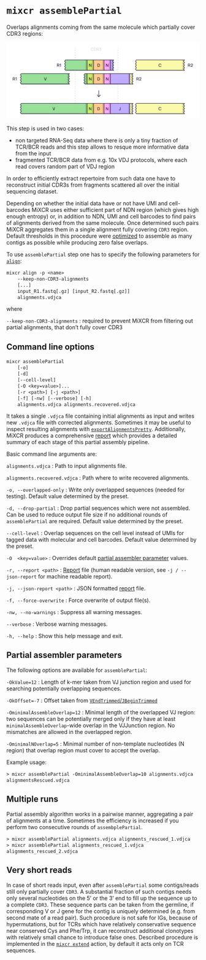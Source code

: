 # `mixcr assemblePartial`

Overlaps alignments coming from the same molecule which partially cover CDR3 regions:

![img.png](pics/assemblePartial.svg)

This step is used in two cases:

- non targeted RNA-Seq data where there is only a tiny fraction of TCR/BCR reads and this step allows to resque more informative data from the input
- fragmented TCR/BCR data from e.g. 10x VDJ protocols, where each read covers random part of VDJ region 

In order to efficiently extract repertoire from such data one have to reconstruct initial CDR3s from fragments scattered all over the initial sequencing dataset. 

Depending on whether the initial data have or not have UMI and cell-barcodes MiXCR uses either sufficient part of NDN region (which gives high enough entropy) or, in addition to NDN, UMI and cell barcodes to find pairs of alignments derived from the same molecule. Once determined such pairs MiXCR aggregates them in a single alignment fully covering `CDR3` region.  Default thresholds in this procedure were [optimized](https://www.nature.com/articles/nbt.3979) to assemble as many contigs as possible while producing zero false overlaps.


To use `assemblePartial` step one has to specify the following parameters for [`align`](./mixcr-align.md):

```
mixcr align -p <name>
    --keep-non-CDR3-alignments
    [...]
    input_R1.fastq[.gz] [input_R2.fastq[.gz]]
    alignments.vdjca
```

where

`--keep-non-CDR3-alignments`
: required to prevent MiXCR from filtering out partial alignments, that don’t fully cover CDR3


## Command line options

```
mixcr assemblePartial 
    [-o] 
    [-d] 
    [--cell-level] 
    [-O <key=value>]... 
    [-r <path>] [-j <path>] 
    [-f] [-nw] [--verbose] [-h] 
    alignments.vdjca alignments.recovered.vdjca
```
It takes a single `.vdjca` file containing initial alignments as input and writes new `.vdjca` file with corrected alignments. Sometimes it may be useful to inspect resulting alignments with [`exportAlignmentsPretty`](./mixcr-exportPretty.md#raw-alignments). Additionally, MiXCR produces a comprehensive [report](./report-assemblePartial.md) which provides a detailed summary of each stage of this partial assembly pipeline. 

Basic command line arguments are:

`alignments.vdjca`
: Path to input alignments file.

`alignments.recovered.vdjca`
: Path where to write recovered alignments.

`-o, --overlapped-only`
: Write only overlapped sequences (needed for testing). Default value determined by the preset.

`-d, --drop-partial`
: Drop partial sequences which were not assembled. Can be used to reduce output file size if no additional rounds of `assemblePartial` are required. Default value determined by the preset.

`--cell-level`
: Overlap sequences on the cell level instead of UMIs for tagged data with molecular and cell barcodes. Default value determined by the preset.

`-O  <key=value>`
: Overrides default [partial assembler parameter](#partial-assembler-parameters) values.

`-r, --report <path>`
: [Report](./report-assemblePartial.md) file (human readable version, see `-j / --json-report` for machine readable report).

`-j, --json-report <path>`
: JSON formatted [report](./report-assemblePartial.md) file.

`-f, --force-overwrite`
: Force overwrite of output file(s).

`-nw, --no-warnings`
: Suppress all warning messages.

`--verbose`
: Verbose warning messages.

`-h, --help`
: Show this help message and exit.


## Partial assembler parameters

The following options are available for `assemblePartial`:

`-OkValue=12`
: Length of k-mer taken from VJ junction region and used for searching potentially overlapping sequences.

`-OkOffset=-7`
: Offset taken from [`VEndTrimmed`/`JBeginTrimmed`](ref-gene-features.md)

`-OminimalAssembleOverlap=12`
: Minimal length of the overlapped VJ region: two sequences can be potentially merged only if they have at least `minimalAssembleOverlap`-wide overlap in the VJJunction region. No mismatches are allowed in the overlapped region.

`-OminimalNOverlap=5`
: Minimal number of non-template nucleotides (N region) that overlap region must cover to accept the overlap.

Example usage:
```shell
> mixcr assemblePartial -OminimalAssembleOverlap=10 alignments.vdjca alignmentsRescued.vdjca
```

## Multiple runs

Partial assembly algorithm works in a pairwise manner, aggregating a pair of alignments at a time. Sometimes the efficiency is increased if you perform two consecutive rounds of `assembplePartial`.

```
> mixcr assemblePartial alignments.vdjca alignments_rescued_1.vdjca
> mixcr assemblePartial alignments_rescued_1.vdjca alignments_rescued_2.vdjca
```

## Very short reads

In case of short reads input, even after `assemblePartial` some contigs/reads still only partially cover `CDR3`. A substantial fraction of such contigs needs only several nucleotides on the 5’ or the 3’ end to fill up the sequence up to a complete `CDR3`. These sequence parts can be taken from the germline, if corresponding V or J gene for the contig is uniquely determined (e.g. from second mate of a read pair). Such procedure is not safe for IGs, because of hypermutations, but for TCRs which have relatively conservative sequence near conserved Cys and Phe/Trp, it can reconstruct additional clonotypes with relatively small chance to introduce false ones. Described procedure is implemented in the [`mixcr extend`](mixcr-extend.md) action, by default it acts only on TCR sequences.
